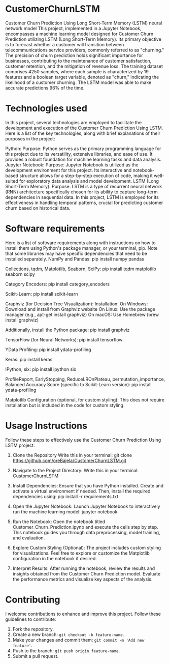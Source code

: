 # CustomerChurnLSTM
Customer Churn Prediction Using Long Short-Term Memory (LSTM) neural network model
This project, implemented in a Jupyter Notebook, encompasses a machine learning model designed for Customer Churn Prediction utilizing LSTM (Long Short-Term Memory). Its primary objective is to forecast whether a customer will transition between telecommunications service providers, commonly referred to as "churning." The precision of churn prediction holds significant importance for businesses, contributing to the maintenance of customer satisfaction, customer retention, and the mitigation of revenue loss.
The training dataset comprises 4250 samples, where each sample is characterized by 19 features and a boolean target variable, denoted as "churn," indicating the likelihood of a customer churning. The LSTM model was able to make accurate predictions 96% of the time.

# Technologies used 
In this project, several technologies are employed to facilitate the development and execution of the Customer Churn Prediction Using LSTM. Here is a list of the key technologies, along with brief explanations of their purposes in the project:

Python:
Purpose: Python serves as the primary programming language for this project due to its versatility, extensive libraries, and ease of use. It provides a robust foundation for machine learning tasks and data analysis.
Jupyter Notebook:
Purpose: Jupyter Notebook is utilized as the development environment for this project. Its interactive and notebook-based structure allows for a step-by-step execution of code, making it well-suited for exploratory data analysis and model development.
LSTM (Long Short-Term Memory):
Purpose: LSTM is a type of recurrent neural network (RNN) architecture specifically chosen for its ability to capture long-term dependencies in sequential data. In this project, LSTM is employed for its effectiveness in handling temporal patterns, crucial for predicting customer churn based on historical data.

# Software requirements
Here is a list of software requirements along with instructions on how to install them using Python's package manager, or your terminal, pip. Note that some libraries may have specific dependencies that need to be installed separately.
NumPy and Pandas:
pip install numpy pandas

Collections, tqdm, Matplotlib, Seaborn, SciPy:
pip install tqdm matplotlib seaborn scipy

Category Encoders:
pip install category_encoders

Scikit-Learn:
pip install scikit-learn

Graphviz (for Decision Tree Visualization):
Installation:
On Windows: Download and install from Graphviz website
On Linux: Use the package manager (e.g., apt-get install graphviz)
On macOS: Use Homebrew (brew install graphviz)

Additionally, install the Python package:
pip install graphviz

TensorFlow (for Neural Networks):
pip install tensorflow

YData Profiling:
pip install ydata-profiling

Keras:
pip install keras

IPython, six:
pip install ipython six

ProfileReport, EarlyStopping, ReduceLROnPlateau, permutation_importance, Balanced Accuracy Score (specific to Scikit-Learn version):
pip install ydata-profiling

Matplotlib Configuration (optional, for custom styling):
This does not require installation but is included in the code for custom styling.

# Usage Instructions
Follow these steps to effectively use the Customer Churn Prediction Using LSTM project:

1. Clone the Repository
   Write this in your terminal:
   git clone https://github.com/oreBajela/CustomerChurnLSTM.git

2. Navigate to the Project Directory:
   Write this in your terminal:
   CustomerChurnLSTM

3. Install Dependencies:
Ensure that you have Python installed. Create and activate a virtual environment if needed. Then, install the required dependencies using:
pip install -r requirements.txt

4. Open the Jupyter Notebook:
Launch Jupyter Notebook to interactively run the machine learning model:
jupyter notebook

5. Run the Notebook:
Open the notebook titled Customer_Churn_Prediction.ipynb and execute the cells step by step. This notebook guides you through data preprocessing, model training, and evaluation.

6. Explore Custom Styling (Optional):
The project includes custom styling for visualizations. Feel free to explore or customize the Matplotlib configuration in the notebook if desired.

7. Interpret Results:
After running the notebook, review the results and insights obtained from the Customer Churn Prediction model. Evaluate the performance metrics and visualize key aspects of the analysis.


# Contributing

I welcome contributions to enhance and improve this project. Follow these guidelines to contribute:

1. Fork the repository.
2. Create a new branch: `git checkout -b feature-name`.
3. Make your changes and commit them: `git commit -m 'Add new feature'`.
4. Push to the branch: `git push origin feature-name`.
5. Submit a pull request.
